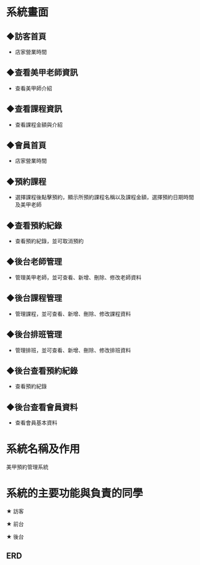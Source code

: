 # 系統畫面

## ◆訪客首頁
- 店家營業時間
<a href="" title="source: imgur.com" /></a>

## ◆查看美甲老師資訊
- 查看美甲師介紹
## ◆查看課程資訊
- 查看課程金額與介紹

## ◆會員首頁
- 店家營業時間
## ◆預約課程
- 選擇課程後點擊預約，顯示所預約課程名稱以及課程金額，選擇預約日期時間及美甲老師
## ◆查看預約紀錄
- 查看預約紀錄，並可取消預約

## ◆後台老師管理
- 管理美甲老師，並可查看、新增、刪除、修改老師資料
## ◆後台課程管理
- 管理課程，並可查看、新增、刪除、修改課程資料
## ◆後台排班管理
- 管理排班，並可查看、新增、刪除、修改排班資料
## ◆後台查看預約紀錄
- 查看預約紀錄
## ◆後台查看會員資料
- 查看會員基本資料

# 系統名稱及作用
美甲預約管理系統

# 系統的主要功能與負責的同學
★ 訪客

★ 前台

★ 後台

## ERD
